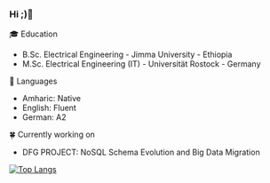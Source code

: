 ### Hi ;)👋

:mortar_board: Education

- B.Sc. Electrical Engineering - Jimma University - Ethiopia
- M.Sc. Electrical Engineering (IT) - Universität Rostock - Germany


💬 Languages

  - Amharic: Native<br>
  - English: Fluent<br>
  - German: A2
  
  :four_leaf_clover: Currently working on 
  - DFG PROJECT: NoSQL Schema Evolution and Big Data Migration


[![Top Langs](https://github-readme-stats.vercel.app/api/top-langs/?username=anuraghazra&layout=compact)](https://github.com/BeTKH/github-readme-stats)

